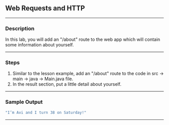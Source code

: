 ## Web Requests and HTTP
---
### Description
In this lab, you will add an "/about" route to the web app which will contain some information about yourself. 

---
### Steps
1. Similar to the lesson example, add an "/about" route to the code in src -> main -> java -> Main.java file.
2. In the result section, put a little detail about yourself.

---
### Sample Output
```java
"I’m Avi and I turn 38 on Saturday!"
```

---
